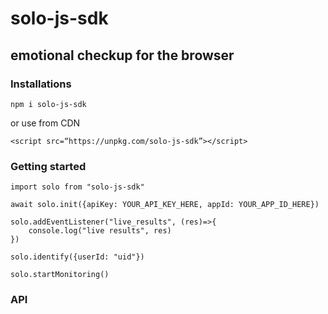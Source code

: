 # solo-js-sdk
## emotional checkup for the browser
### Installations

`npm i solo-js-sdk`

or use from CDN

`<script src=“https://unpkg.com/solo-js-sdk”></script>`

### Getting started
    import solo from "solo-js-sdk"
    
    await solo.init({apiKey: YOUR_API_KEY_HERE, appId: YOUR_APP_ID_HERE})
    
    solo.addEventListener("live_results", (res)=>{
        console.log("live results", res)
    })

    solo.identify({userId: "uid"})
    
    solo.startMonitoring()
### API
